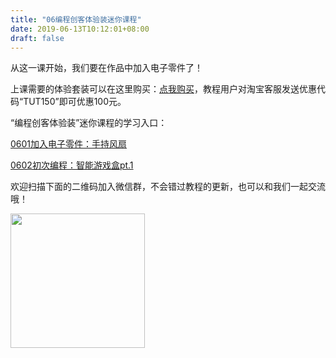```yaml
---
title: "06编程创客体验装迷你课程"
date: 2019-06-13T10:12:01+08:00
draft: false
---
```


从这一课开始，我们要在作品中加入电子零件了！

上课需要的体验套装可以在这里购买：[点我购买](https://item.taobao.com/item.htm?spm=a1z10.1-c-s.w4004-21156499970.28.707a44b8Do1sS0&id=599152297398)，教程用户对淘宝客服发送优惠代码“TUT150”即可优惠100元。

“编程创客体验装”迷你课程的学习入口：

[0601加入电子零件：手持风扇](tutorial06-01)

[0602初次编程：智能游戏盒pt.1](tutorial06-02)


欢迎扫描下面的二维码加入微信群，不会错过教程的更新，也可以和我们一起交流哦！

<img src="../img/WechatIMG1189.jpeg" style="width: 215px; margin: unset;"/>